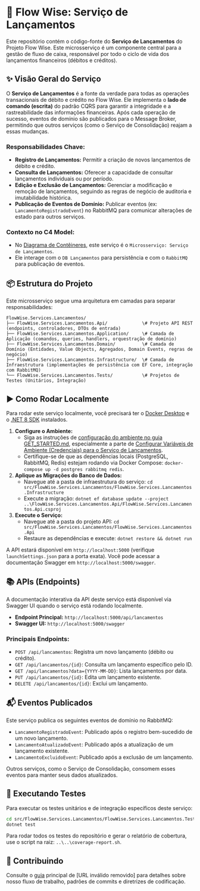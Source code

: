 # 🚀 Flow Wise: Serviço de Lançamentos

Este repositório contém o código-fonte do **Serviço de Lançamentos** do Projeto Flow Wise. Este microsserviço é um componente central para a gestão de fluxo de caixa, responsável por todo o ciclo de vida dos lançamentos financeiros (débitos e créditos).

## ✨ Visão Geral do Serviço

O **Serviço de Lançamentos** é a fonte da verdade para todas as operações transacionais de débito e crédito no Flow Wise. Ele implementa o **lado de comando (escrita)** do padrão CQRS para garantir a integridade e a rastreabilidade das informações financeiras. Após cada operação de sucesso, eventos de domínio são publicados para o Message Broker, permitindo que outros serviços (como o Serviço de Consolidação) reajam a essas mudanças.

### Responsabilidades Chave:

* **Registro de Lançamentos:** Permitir a criação de novos lançamentos de débito e crédito.
* **Consulta de Lançamentos:** Oferecer a capacidade de consultar lançamentos individuais ou por período.
* **Edição e Exclusão de Lançamentos:** Gerenciar a modificação e remoção de lançamentos, seguindo as regras de negócio de auditoria e imutabilidade histórica.
* **Publicação de Eventos de Domínio:** Publicar eventos (ex: `LancamentoRegistradoEvent`) no RabbitMQ para comunicar alterações de estado para outros serviços.

### Contexto no C4 Model:

* No [Diagrama de Contêineres](/docs/diagrams/C4-Container.jpg), este serviço é o `Microsserviço: Serviço de Lançamentos`.
* Ele interage com o `DB Lançamentos` para persistência e com o `RabbitMQ` para publicação de eventos.

## 📦 Estrutura do Projeto

Este microsserviço segue uma arquitetura em camadas para separar responsabilidades:

```
FlowWise.Services.Lancamentos/
├── FlowWise.Services.Lancamentos.Api/             \# Projeto API REST (endpoints, controladores, DTOs de entrada)
├── FlowWise.Services.Lancamentos.Application/     \# Camada de Aplicação (comandos, queries, handlers, orquestração de domínio)
├── FlowWise.Services.Lancamentos.Domain/          \# Camada de Domínio (Entidades, Value Objects, Agregados, Domain Events, regras de negócio)
├── FlowWise.Services.Lancamentos.Infrastructure/  \# Camada de Infraestrutura (implementações de persistência com EF Core, integração com RabbitMQ)
└── FlowWise.Services.Lancamentos.Tests/           \# Projetos de Testes (Unitários, Integração)
````

## ▶️ Como Rodar Localmente

Para rodar este serviço localmente, você precisará ter o [Docker Desktop](https://www.docker.com/products/docker-desktop) e o [.NET 8 SDK](https://dotnet.microsoft.com/download/dotnet/8.0) instalados.

1.  **Configure o Ambiente:**
    * Siga as instruções de [configuração do ambiente no guia GET_STARTED.md](/standards/GET_STARTED.md), especialmente a parte de [Configurar Variáveis de Ambiente (Credenciais) para o Serviço de Lançamentos](#2-configurar-variáveis-de-ambiente-credenciais).
    * Certifique-se de que as dependências locais (PostgreSQL, RabbitMQ, Redis) estejam rodando via Docker Compose: `docker-compose up -d postgres rabbitmq redis`.
2.  **Aplique as Migrações do Banco de Dados:**
    * Navegue até a pasta de infraestrutura do serviço: `cd src/FlowWise.Services.Lancamentos/FlowWise.Services.Lancamentos.Infrastructure`
    * Execute a migração: `dotnet ef database update --project ..\FlowWise.Services.Lancamentos.Api/FlowWise.Services.Lancamentos.Api.csproj`
3.  **Execute o Serviço:**
    * Navegue até a pasta do projeto API: `cd src/FlowWise.Services.Lancamentos/FlowWise.Services.Lancamentos.Api`
    * Restaure as dependências e execute: `dotnet restore && dotnet run`

A API estará disponível em `http://localhost:5000` (verifique `launchSettings.json` para a porta exata). Você pode acessar a documentação Swagger em `http://localhost:5000/swagger`.

## 📚 APIs (Endpoints)

A documentação interativa da API deste serviço está disponível via Swagger UI quando o serviço está rodando localmente.

* **Endpoint Principal:** `http://localhost:5000/api/lancamentos`
* **Swagger UI:** `http://localhost:5000/swagger`

### Principais Endpoints:

* `POST /api/lancamentos`: Registra um novo lançamento (débito ou crédito).
* `GET /api/lancamentos/{id}`: Consulta um lançamento específico pelo ID.
* `GET /api/lancamentos?data={YYYY-MM-DD}`: Lista lançamentos por data.
* `PUT /api/lancamentos/{id}`: Edita um lançamento existente.
* `DELETE /api/lancamentos/{id}`: Exclui um lançamento.

## 📬 Eventos Publicados

Este serviço publica os seguintes eventos de domínio no RabbitMQ:

* `LancamentoRegistradoEvent`: Publicado após o registro bem-sucedido de um novo lançamento.
* `LancamentoAtualizadoEvent`: Publicado após a atualização de um lançamento existente.
* `LancamentoExcluidoEvent`: Publicado após a exclusão de um lançamento.

Outros serviços, como o Serviço de Consolidação, consomem esses eventos para manter seus dados atualizados.

## 🧪 Executando Testes

Para executar os testes unitários e de integração específicos deste serviço:

```bash
cd src/FlowWise.Services.Lancamentos/FlowWise.Services.Lancamentos.Tests
dotnet test
````

Para rodar todos os testes do repositório e gerar o relatório de cobertura, use o script na raiz: `..\..\coverage-report.sh`.

## 🤝 Contribuindo

Consulte o [guia](/CONTRIBUTING.md) principal de [URL inválido removido] para detalhes sobre nosso fluxo de trabalho, padrões de commits e diretrizes de codificação.